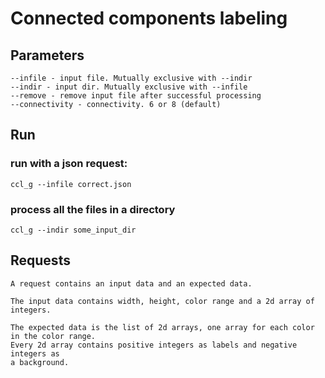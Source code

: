# Connected components labeling

## Parameters

	--infile - input file. Mutually exclusive with --indir
	--indir - input dir. Mutually exclusive with --infile
	--remove - remove input file after successful processing
	--connectivity - connectivity. 6 or 8 (default)

## Run

### run with a json request:

	ccl_g --infile correct.json

### process all the files in a directory

	ccl_g --indir some_input_dir

## Requests

	A request contains an input data and an expected data.

	The input data contains width, height, color range and a 2d array of integers.

	The expected data is the list of 2d arrays, one array for each color in the color range.
	Every 2d array contains positive integers as labels and negative integers as
	a background.
